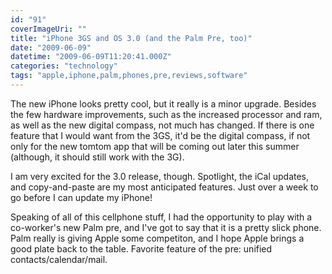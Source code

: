 ```yaml
---
id: "91"
coverImageUri: ""
title: "iPhone 3GS and OS 3.0 (and the Palm Pre, too)"
date: "2009-06-09"
datetime: "2009-06-09T11:20:41.000Z"
categories: "technology"
tags: "apple,iphone,palm,phones,pre,reviews,software"
---
```


The new iPhone looks pretty cool, but it really is a minor upgrade. Besides the few hardware improvements, such as the increased processor and ram, as well as the new digital compass, not much has changed. If there is one feature that I would want from the 3GS, it'd be the digital compass, if not only for the new tomtom app that will be coming out later this summer (although, it should still work with the 3G).

I am very excited for the 3.0 release, though. Spotlight, the iCal updates, and copy-and-paste are my most anticipated features. Just over a week to go before I can update my iPhone!

Speaking of all of this cellphone stuff, I had the opportunity to play with a co-worker's new Palm pre, and I've got to say that it is a pretty slick phone. Palm really is giving Apple some competiton, and I hope Apple brings a good plate back to the table. Favorite feature of the pre: unified contacts/calendar/mail.
